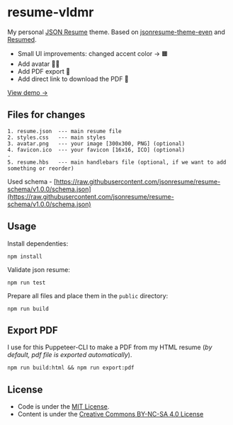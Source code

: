# resume-vldmr

My personal [JSON Resume](https://jsonresume.org/) theme.
Based on [jsonresume-theme-even](https://github.com/rbardini/jsonresume-theme-even) and [Resumed](https://github.com/rbardini/resumed).

- Small UI improvements: changed accent color → 🟧
- Add avatar 🧔🏻
- Add PDF export 📄
- Add direct link to download the PDF 🔗

[View demo →](https://resume-vldmr.netlify.app/)

## Files for changes

```console
1. resume.json  --- main resume file
2. styles.css   --- main styles
3. avatar.png   --- your image [300x300, PNG] (optional)
4. favicon.ico  --- your favicon [16x16, ICO] (optional)
-
5. resume.hbs   --- main handlebars file (optional, if we want to add something or reorder)
```

Used schema - [https://raw.githubusercontent.com/jsonresume/resume-schema/v1.0.0/schema.json](https://raw.githubusercontent.com/jsonresume/resume-schema/v1.0.0/schema.json)

## Usage

Install dependenties:

```console
npm install
```

Validate json resume:

```console
npm run test
```

Prepare all files and place them in the `public` directory:

```console
npm run build
```

## Export PDF

I use for this Puppeteer-CLI to make a PDF from my HTML resume
(_by default, pdf file is exported automatically_).

```console
npm run build:html && npm run export:pdf
```

## License

- Code is under the [MIT License](https://opensource.org/licenses/MIT).
- Content is under the [Creative Commons BY-NC-SA 4.0 License](https://creativecommons.org/licenses/by-nc-sa/4.0/)
